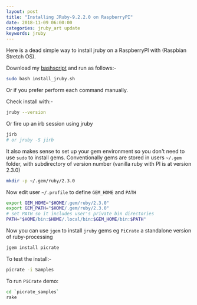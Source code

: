 ```yaml
---
layout: post
title: "Installing JRuby-9.2.2.0 on RaspberryPI"
date: 2018-11-09 06:00:00
categories: jruby_art update
keywords: jruby
---
```


Here is a dead simple way to install jruby on a RaspberryPI with (Raspbian Stretch OS).

Download my [bashscript](https://gist.github.com/monkstone/2b34b996d40b9eca255fadef5ee6d7dd) and run as follows:-

```bash
sudo bash install_jruby.sh
```
Or if you prefer perform each command manually.

Check install with:-

```bash
jruby --version
```

Or fire up an irb session using jruby

```bash
jirb
# or jruby -S jirb
```

It also makes sense to set up your gem environment so you don't need to use `sudo` to install gems. Conventionally gems are stored in users `~/.gem` folder, with subdirectory of version number (vanilla ruby with PI is at version 2.3.0)

```bash
mkdir -p ~/.gem/ruby/2.3.0
```

Now edit user `~/.profile` to define `GEM_HOME` and `PATH`

```bash
export GEM_HOME="$HOME/.gem/ruby/2.3.0"
export GEM_PATH="$HOME/.gem/ruby/2.3.0"
# set PATH so it includes user's private bin directories
PATH="$HOME/bin:$HOME/.local/bin:$GEM_HOME/bin:$PATH"
```

Now you can use `jgem` to install `jruby` gems eg `PiCrate` a standalone version of ruby-processing

```bash
jgem install picrate
```

To test the install:-

```bash
picrate -i Samples
```
To run `PiCrate` demo:
```bash
cd `picrate_samples`
rake
```
